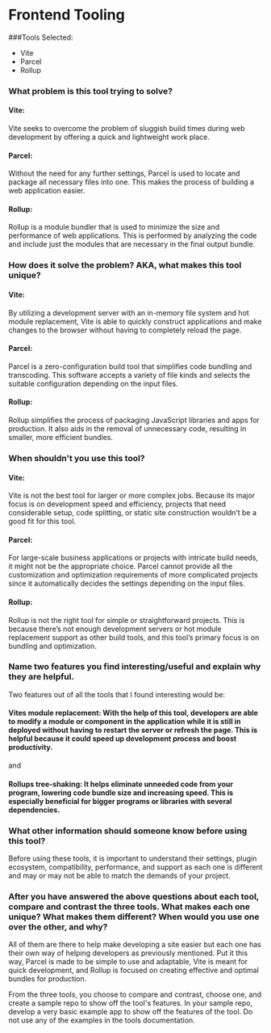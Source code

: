 # Frontend Tooling

###Tools Selected:
- Vite
- Parcel
- Rollup

### What problem is this tool trying to solve?
#### Vite:
Vite seeks to overcome the problem of sluggish build times during web development by offering a quick and lightweight work place.

#### Parcel:
Without the need for any further settings, Parcel is used to locate and package all necessary files into one. This makes the process of building a web application easier.

#### Rollup:
Rollup is a module bundler that is used to minimize the size and performance of web applications. This is performed by analyzing the code and include just the modules that are necessary in the final output bundle.

### How does it solve the problem? AKA, what makes this tool unique?
#### Vite:
By utilizing a development server with an in-memory file system and hot module replacement, Vite is able to quickly construct applications and make changes to the browser without having to completely reload the page.

#### Parcel:
Parcel is a zero-configuration build tool that simplifies code bundling and transcoding. This software accepts a variety of file kinds and selects the suitable configuration depending on the input files.

#### Rollup:
Rollup simplifies the process of packaging JavaScript libraries and apps for production. It also aids in the removal of unnecessary code, resulting in smaller, more efficient bundles.

### When shouldn't you use this tool?
#### Vite:
Vite is not the best tool for larger or more complex jobs. Because its major focus is on development speed and efficiency, projects that need considerable setup, code splitting, or static site construction wouldn’t be a good fit for this tool.

#### Parcel:
For large-scale business applications or projects with intricate build needs, it might not be the appropriate choice. Parcel cannot provide all the customization and optimization requirements of more complicated projects since it automatically decides the settings depending on the input files.

#### Rollup:
Rollup is not the right tool for simple or straightforward projects. This is because there’s not enough development servers or hot module replacement support as other build tools, and this tool’s primary focus is on bundling and optimization.

### Name two features you find interesting/useful and explain why they are helpful.
Two features out of all the tools that I found interesting would be:
 #### Vites module replacement: With the help of this tool, developers are able to modify a module or component in the application while it is still in deployed without having to restart the server or refresh the page. This is helpful because it could speed up development process and boost productivity.
 and
#### Rollups tree-shaking: It helps eliminate unneeded code from your program, lowering code bundle size and increasing speed. This is especially beneficial for bigger programs or libraries with several dependencies.


### What other information should someone know before using this tool?
Before using these tools, it is important to understand their settings, plugin ecosystem, compatibility, performance, and support as each one is different and may or may not be able to match the demands of your project.

### After you have answered the above questions about each tool, compare and contrast the three tools. What makes each one unique? What makes them different? When would you use one over the other, and why?
All of them are there to help make developing a site easier but each one has their own way of helping developers as previously mentioned. Put it this way,  Parcel is made to be simple to use and adaptable, Vite is meant for quick development, and Rollup is focused on creating effective and optimal bundles for production.


From the three tools, you choose to compare and contrast, choose one, and create a sample repo to show off the tool's features.
In your sample repo, develop a very basic example app to show off the features of the tool. Do not use any of the examples in the tools documentation.
